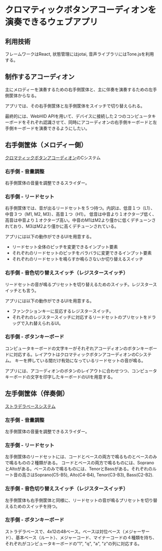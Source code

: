 # クロマティックボタンアコーディオンを演奏できるウェブアプリ

## 利用技術

フレームワークはReact, 状態管理にはjotai, 音声ライブラリにはTone.jsを利用する。

## 制作するアコーディオン

主にメロディーを演奏するための右手側筐体と、主に伴奏を演奏するための左手側筐体からなる。

アプリでは、その右手側筐体と左手側筐体をスイッチで切り替えられる。

最終的には、WebHID APIを用いて、デバイスに接続した２つのコンピュータキーボードをそれぞれ認識させて、同時にアコーディオンの右手側キーボードと左手側キーボードを演奏できるようにしたい。

## 右手側筐体（メロディー側）

[クロマティックボタンアコーディオン](https://en.wikipedia.org/wiki/Chromatic_button_accordion)のCシステム

### 右手側 - 音量調整

右手側筐体の音量を調整できるスライダー。

### 右手側 - リードセット

右手側筐体では、音が出るリードセットを５つ持つ。内訳は、低音１つ（L1）、中音３つ（M1, M2, M3）、高音１つ（H1）。
低音は中音より１オクターブ低く、高音は中音より１オクターブ高い。中音のM1はM2より僅かに低くデチューンされており、M3はM2より僅かに高くデチューンされている。

アプリには以下の動作ができるUIを用意する。

- リードセット全体のピッチを変更できるインプット要素
- それぞれのリードセットのピッチをバラバラに変更できるインプット要素
- それぞれのリードセットを鳴らすか鳴らさないか切り替えるスイッチ

### 右手側 - 音色切り替えスイッチ（レジスタースイッチ）

リードセットの音が鳴るプリセットを切り替えるためのスイッチ。レジスタースイッチとも言う。

アプリには以下の動作ができるUIを用意する。

- ファンクションキーに反応するレジスタースイッチ。
- それぞれのレジスタースイッチに対応するリードセットのプリセットをドラッグで入れ替えられるUI。

### 右手側 - ボタンキーボード

コンピュータキーボードの文字キーがそれぞれアコーディオンのボタンキーボードに対応する。レイアウトはクロマティックボタンアコーディオンのCシステム。
キーを押している間だけ有効になっているリードセットの音が鳴る。

アプリには、アコーディオンのボタンのレイアウトに合わせつつ、コンピュータキーボードの文字を印字したキーボードのUIを用意する。

## 左手側筐体（伴奏側）

[ストラデラベースシステム](https://en.wikipedia.org/wiki/Stradella_bass_system)

### 左手側 - 音量調整

左手側筐体の音量を調整できるスライダー。

### 左手側 - リードセット

左手側筐体のリードセットには、コードとベースの両方で鳴るものとベースのみで鳴るものの２種類がある。
コードとベースの両方で鳴るものには、SopranoとAltoがある。ベースのみで鳴るものには、TenorとBassがある。それぞれのルート音の高さはSoprano(C5-B5), Alto(C4-B4), Tenor(C3-B3), Bass(C2-B2).

### 左手側 - 音色切り替えスイッチ（レジスタースイッチ）

左手側筐体も右手側筐体と同様に、リードセットの音が鳴るプリセットを切り替えるためのスイッチを持つ。

### 左手側 - ボタンキーボード

ストラデラベースで、4x12の48ベース。ベースは対位ベース（メジャーサード）、基本ベース（ルート）、メジャーコード、マイナーコードの４種類を持ち、それぞれがコンピュータキーボードの"1", "q", "a", "z"の列に対応する。
